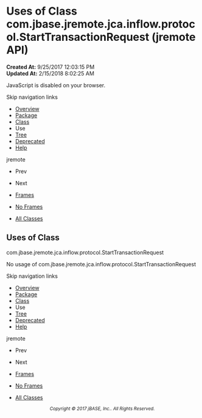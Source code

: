 # Uses of Class com.jbase.jremote.jca.inflow.protocol.StartTransactionRequest (jremote   API)

**Created At:** 9/25/2017 12:03:15 PM  
**Updated At:** 2/15/2018 8:02:25 AM  

<script type="text/javascript"><!--
    try {
        if (location.href.indexOf('is-external=true') == -1) {
            parent.document.title="Uses of Class com.jbase.jremote.jca.inflow.protocol.StartTransactionRequest (jremote   API)";
        }
    }
    catch(err) {
    }
//--></script><noscript><div>JavaScript is disabled on your browser.</div></noscript><!-- ========= START OF TOP NAVBAR ======= -->
<!--   -->
Skip navigation links
<!--   -->
- [Overview](../../../../../../../overview-summary.html)
- [Package](/39264-protocol/com_jbase_jremote_jca_inflow_protocol_package-summary)
- [Class](/39264-protocol/com_jbase_jremote_jca_inflow_protocol_starttransactionrequest "class in com.jbase.jremote.jca.inflow.protocol")
- Use
- [Tree](/39264-protocol/com_jbase_jremote_jca_inflow_protocol_package-tree)
- [Deprecated](../../../../../../../deprecated-list.html)
- [Help](../../../../../../../help-doc.html)


jremote <br>

- Prev
- Next


- [Frames](../../../../../../../index.html?com/jbase/jremote/jca/inflow/protocol/class-use//39265-class-use/com_jbase_jremote_jca_inflow_protocol_class-use_StartTransactionRequest)
- [No Frames](/39265-class-use/com_jbase_jremote_jca_inflow_protocol_class-use_StartTransactionRequest)


- [All Classes](../../../../../../../allclasses-noframe.html)


<script type="text/javascript"><!--
  allClassesLink = document.getElementById("allclasses_navbar_top");
  if(window==top) {
    allClassesLink.style.display = "block";
  }
  else {
    allClassesLink.style.display = "none";
  }
  //--></script>
<!--   -->
<!-- ========= END OF TOP NAVBAR ========= -->
## Uses of Class
com.jbase.jremote.jca.inflow.protocol.StartTransactionRequest

No usage of com.jbase.jremote.jca.inflow.protocol.StartTransactionRequest
<!-- ======= START OF BOTTOM NAVBAR ====== -->
<!--   -->
Skip navigation links
<!--   -->
- [Overview](../../../../../../../overview-summary.html)
- [Package](/39264-protocol/com_jbase_jremote_jca_inflow_protocol_package-summary)
- [Class](/39264-protocol/com_jbase_jremote_jca_inflow_protocol_starttransactionrequest "class in com.jbase.jremote.jca.inflow.protocol")
- Use
- [Tree](/39264-protocol/com_jbase_jremote_jca_inflow_protocol_package-tree)
- [Deprecated](../../../../../../../deprecated-list.html)
- [Help](../../../../../../../help-doc.html)


jremote <br>

- Prev
- Next


- [Frames](../../../../../../../index.html?com/jbase/jremote/jca/inflow/protocol/class-use//39265-class-use/com_jbase_jremote_jca_inflow_protocol_class-use_StartTransactionRequest)
- [No Frames](/39265-class-use/com_jbase_jremote_jca_inflow_protocol_class-use_StartTransactionRequest)


- [All Classes](../../../../../../../allclasses-noframe.html)


<script type="text/javascript"><!--
  allClassesLink = document.getElementById("allclasses_navbar_bottom");
  if(window==top) {
    allClassesLink.style.display = "block";
  }
  else {
    allClassesLink.style.display = "none";
  }
  //--></script>
<!--   -->
<!-- ======== END OF BOTTOM NAVBAR ======= -->
<small>			<center>			<i>Copyright © 2017 jBASE, Inc.. All Rights Reserved.</i>		</center></small>
